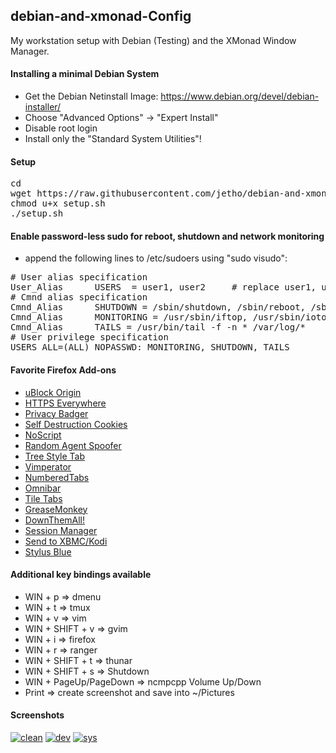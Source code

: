 ## debian-and-xmonad-Config

My workstation setup with Debian (Testing) and the XMonad Window Manager. 

#### Installing a minimal Debian System
- Get the Debian Netinstall Image: https://www.debian.org/devel/debian-installer/
- Choose "Advanced Options" -> "Expert Install"
- Disable root login
- Install only the "Standard System Utilities"!

#### Setup
<pre>
cd
wget https://raw.githubusercontent.com/jetho/debian-and-xmonad-Config/master/setup.sh
chmod u+x setup.sh
./setup.sh
</pre>

#### Enable password-less sudo for reboot, shutdown and network monitoring
- append the following lines to /etc/sudoers using "sudo visudo":
<pre>
# User alias specification
User_Alias      USERS  = user1, user2     # replace user1, user2 etc. with real user names
# Cmnd alias specification
Cmnd_Alias      SHUTDOWN = /sbin/shutdown, /sbin/reboot, /sbin/halt
Cmnd_Alias      MONITORING = /usr/sbin/iftop, /usr/sbin/iotop, /usr/sbin/nethogs
Cmnd_Alias      TAILS = /usr/bin/tail -f -n * /var/log/*
# User privilege specification
USERS ALL=(ALL) NOPASSWD: MONITORING, SHUTDOWN, TAILS
</pre>


#### Favorite Firefox Add-ons
- [uBlock Origin](https://addons.mozilla.org/pt-br/firefox/addon/ublock-origin/)
- [HTTPS Everywhere](https://www.eff.org/https-everywhere)
- [Privacy Badger](https://addons.mozilla.org/pt-br/firefox/addon/privacy-badger-firefox/)
- [Self Destruction Cookies](https://addons.mozilla.org/pt-br/firefox/addon/self-destructing-cookies/)
- [NoScript](https://addons.mozilla.org/en-us/firefox/addon/noscript/)
- [Random Agent Spoofer](https://addons.mozilla.org/pt-br/firefox/addon/random-agent-spoofer/)
- [Tree Style Tab](https://addons.mozilla.org/pt-br/firefox/addon/tree-style-tab/)
- [Vimperator](https://addons.mozilla.org/en-us/firefox/addon/vimperator/)
- [NumberedTabs](https://addons.mozilla.org/En-us/firefox/addon/numberedtabs/)
- [Omnibar](https://addons.mozilla.org/en-us/firefox/addon/omnibar/)
- [Tile Tabs](https://addons.mozilla.org/en-us/firefox/addon/tile-tabs/)
- [GreaseMonkey](https://addons.mozilla.org/en-us/firefox/addon/greasemonkey/)
- [DownThemAll!](https://addons.mozilla.org/en-us/firefox/addon/downthemall/)
- [Session Manager](https://addons.mozilla.org/en-us/firefox/addon/session-manager/)
- [Send to XBMC/Kodi](https://addons.mozilla.org/en-US/firefox/addon/send-to-xbmc/)
- [Stylus Blue](https://addons.mozilla.org/de/firefox/addon/stylus-blue/)


#### Additional key bindings available
- WIN + p => dmenu
- WIN + t => tmux
- WIN + v => vim
- WIN + SHIFT + v => gvim
- WIN + i => firefox
- WIN + r => ranger
- WIN + SHIFT + t => thunar
- WIN + SHIFT + s => Shutdown
- WIN + PageUp/PageDown => ncmpcpp Volume Up/Down
- Print => create screenshot and save into ~/Pictures

#### Screenshots

[![clean](https://raw.github.com/jetho/debian-and-xmonad-Config/master/screenshots/clean_th.png)](https://raw.github.com/jetho/debian-and-xmonad-Config/master/screenshots/clean.png)
[![dev](https://raw.github.com/jetho/debian-and-xmonad-Config/master/screenshots/dev_th.png)](https://raw.github.com/jetho/debian-and-xmonad-Config/master/screenshots/dev.png)
[![sys](https://raw.github.com/jetho/debian-and-xmonad-Config/master/screenshots/sys_th.png)](https://raw.github.com/jetho/debian-and-xmonad-Config/master/screenshots/sys.png)
